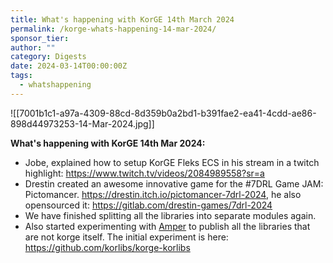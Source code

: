 ```yaml
---
title: What's happening with KorGE 14th March 2024
permalink: /korge-whats-happening-14-mar-2024/
sponsor_tier: 
author: ""
category: Digests
date: 2024-03-14T00:00:00Z
tags:
  - whatshappening
---
```

![[7001b1c1-a97a-4309-88cd-8d359b0a2bd1-b391fae2-ea41-4cdd-ae86-898d44973253-14-Mar-2024.jpg]]

**What's happening with KorGE 14th Mar 2024:**

* Jobe, explained how to setup KorGE Fleks ECS in his stream in a twitch highlight: <https://www.twitch.tv/videos/2084989558?sr=a>
* Drestin created an awesome innovative game for the #7DRL Game JAM: Pictomancer. <https://drestin.itch.io/pictomancer-7drl-2024>, he also opensourced it: <https://gitlab.com/drestin-games/7drl-2024>
* We have finished splitting all the libraries into separate modules again.
* Also started experimenting with [Amper](https://github.com/JetBrains/amper/) to publish all the libraries that are not korge itself. The initial experiment is here: <https://github.com/korlibs/korge-korlibs>